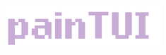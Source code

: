 # ![painTUI](Img/painTUI.png)

<div style="display: inline;">
    <img src="https://img.shields.io/badge/written in-C-2C3333" alt=""/>
    <img src="https://img.shields.io/badge/version-v0.0.1-2C3333" alt=""/>
</div>

